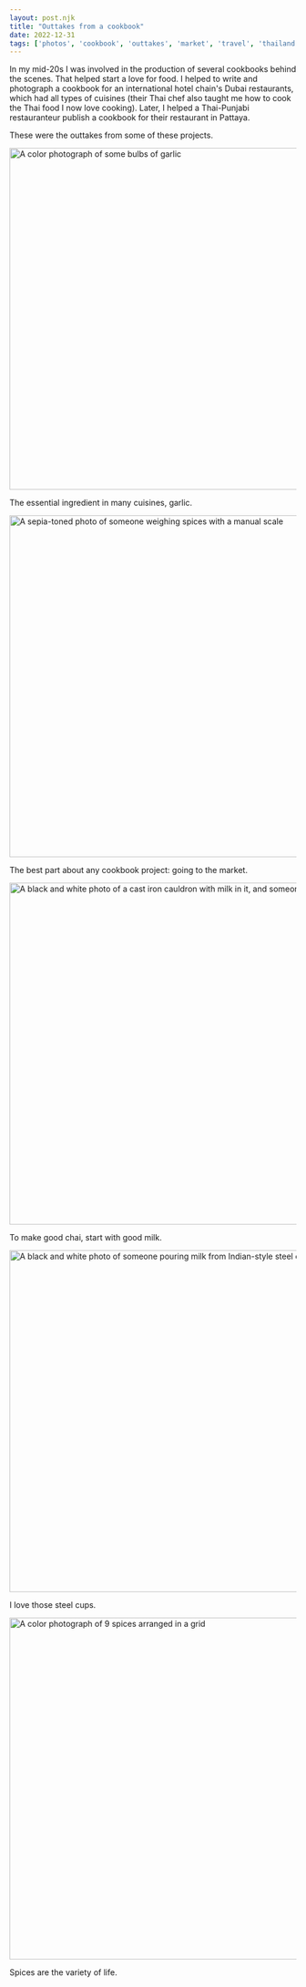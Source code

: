 ```yaml
---
layout: post.njk
title: "Outtakes from a cookbook"
date: 2022-12-31
tags: ['photos', 'cookbook', 'outtakes', 'market', 'travel', 'thailand', 'malaysia']
---
```

In my mid-20s I was involved in the production of several cookbooks behind the scenes. That helped start a love for food. I helped to write and photograph a cookbook for an international hotel chain's Dubai restaurants, which had all types of cuisines (their Thai chef also taught me how to cook the Thai food I now love cooking). Later, I helped a Thai-Punjabi restauranteur publish a cookbook for their restaurant in Pattaya.

These were the outtakes from some of these projects.

<img src="/photos/uploads/5e8cd90bb7.jpg" width="600" height="600" alt="A color photograph of some bulbs of garlic" />

The essential ingredient in many cuisines, garlic.

<img src="/photos/uploads/b316f41fc9.jpg" width="600" height="600" alt="A sepia-toned photo of someone weighing spices with a manual scale" />

The best part about any cookbook project: going to the market.

<img src="/photos/uploads/0b16b5776f.jpg" width="600" height="600" alt="A black and white photo of a cast iron cauldron with milk in it, and someone stirring" />

To make good chai, start with good milk.

<img src="/photos/uploads/d90b440d7b.jpg" width="600" height="600" alt="A black and white photo of someone pouring milk from Indian-style steel cups" />

I love those steel cups.

<img src="/photos/uploads/78655e8c90.jpg" width="600" height="600" alt="A color photograph of 9 spices arranged in a grid" />

Spices are the variety of life.
